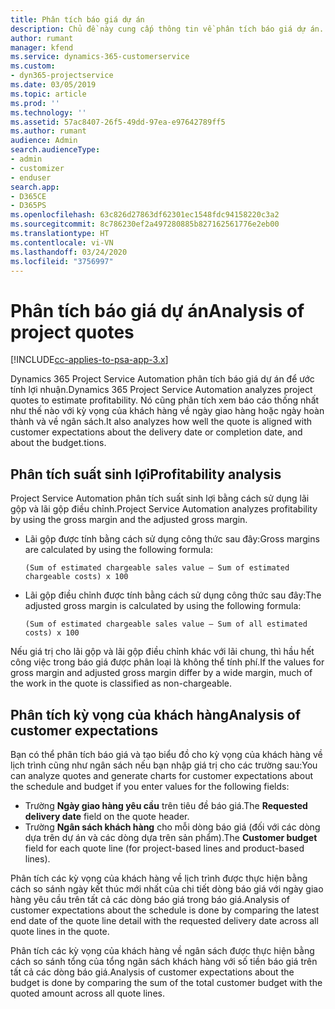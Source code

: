 ```yaml
---
title: Phân tích báo giá dự án
description: Chủ đề này cung cấp thông tin về phân tích báo giá dự án.
author: rumant
manager: kfend
ms.service: dynamics-365-customerservice
ms.custom:
- dyn365-projectservice
ms.date: 03/05/2019
ms.topic: article
ms.prod: ''
ms.technology: ''
ms.assetid: 57ac8407-26f5-49dd-97ea-e97642789ff5
ms.author: rumant
audience: Admin
search.audienceType:
- admin
- customizer
- enduser
search.app:
- D365CE
- D365PS
ms.openlocfilehash: 63c826d27863df62301ec1548fdc94158220c3a2
ms.sourcegitcommit: 8c786230ef2a497280885b827162561776e2eb00
ms.translationtype: HT
ms.contentlocale: vi-VN
ms.lasthandoff: 03/24/2020
ms.locfileid: "3756997"
---
```

# <a name="analysis-of-project-quotes"></a><span data-ttu-id="5ddc0-103">Phân tích báo giá dự án</span><span class="sxs-lookup"><span data-stu-id="5ddc0-103">Analysis of project quotes</span></span>

[!INCLUDE[cc-applies-to-psa-app-3.x](../includes/cc-applies-to-psa-app-3x.md)]

<span data-ttu-id="5ddc0-104">Dynamics 365 Project Service Automation phân tích báo giá dự án để ước tính lợi nhuận.</span><span class="sxs-lookup"><span data-stu-id="5ddc0-104">Dynamics 365 Project Service Automation analyzes project quotes to estimate profitability.</span></span> <span data-ttu-id="5ddc0-105">Nó cũng phân tích xem báo cáo thống nhất như thế nào với kỳ vọng của khách hàng về ngày giao hàng hoặc ngày hoàn thành và về ngân sách.</span><span class="sxs-lookup"><span data-stu-id="5ddc0-105">It also analyzes how well the quote is aligned with customer expectations about the delivery date or completion date, and about the budget.tions.</span></span>

## <a name="profitability-analysis"></a><span data-ttu-id="5ddc0-106">Phân tích suất sinh lợi</span><span class="sxs-lookup"><span data-stu-id="5ddc0-106">Profitability analysis</span></span>

<span data-ttu-id="5ddc0-107">Project Service Automation phân tích suất sinh lợi bằng cách sử dụng lãi gộp và lãi gộp điều chỉnh.</span><span class="sxs-lookup"><span data-stu-id="5ddc0-107">Project Service Automation analyzes profitability by using the gross margin and the adjusted gross margin.</span></span>

- <span data-ttu-id="5ddc0-108">Lãi gộp được tính bằng cách sử dụng công thức sau đây:</span><span class="sxs-lookup"><span data-stu-id="5ddc0-108">Gross margins are calculated by using the following formula:</span></span>

  `
    (Sum of estimated chargeable sales value – Sum of estimated chargeable costs) x 100
  `
- <span data-ttu-id="5ddc0-109">Lãi gộp điều chỉnh được tính bằng cách sử dụng công thức sau đây:</span><span class="sxs-lookup"><span data-stu-id="5ddc0-109">The adjusted gross margin is calculated by using the following formula:</span></span>

  `
    (Sum of estimated chargeable sales value – Sum of all estimated costs) x 100
  `

<span data-ttu-id="5ddc0-110">Nếu giá trị cho lãi gộp và lãi gộp điều chỉnh khác với lãi chung, thì hầu hết công việc trong báo giá được phân loại là không thể tính phí.</span><span class="sxs-lookup"><span data-stu-id="5ddc0-110">If the values for gross margin and adjusted gross margin differ by a wide margin, much of the work in the quote is classified as non-chargeable.</span></span>

## <a name="analysis-of-customer-expectations"></a><span data-ttu-id="5ddc0-111">Phân tích kỳ vọng của khách hàng</span><span class="sxs-lookup"><span data-stu-id="5ddc0-111">Analysis of customer expectations</span></span>

<span data-ttu-id="5ddc0-112">Bạn có thể phân tích báo giá và tạo biểu đồ cho kỳ vọng của khách hàng về lịch trình cũng như ngân sách nếu bạn nhập giá trị cho các trường sau:</span><span class="sxs-lookup"><span data-stu-id="5ddc0-112">You can analyze quotes and generate charts for customer expectations about the schedule and budget if you enter values for the following fields:</span></span>

- <span data-ttu-id="5ddc0-113">Trường **Ngày giao hàng yêu cầu** trên tiêu đề báo giá.</span><span class="sxs-lookup"><span data-stu-id="5ddc0-113">The **Requested delivery date** field on the quote header.</span></span>
- <span data-ttu-id="5ddc0-114">Trường **Ngân sách khách hàng** cho mỗi dòng báo giá (đối với các dòng dựa trên dự án và các dòng dựa trên sản phẩm).</span><span class="sxs-lookup"><span data-stu-id="5ddc0-114">The **Customer budget** field for each quote line (for project-based lines and product-based lines).</span></span>

<span data-ttu-id="5ddc0-115">Phân tích các kỳ vọng của khách hàng về lịch trình được thực hiện bằng cách so sánh ngày kết thúc mới nhất của chi tiết dòng báo giá với ngày giao hàng yêu cầu trên tất cả các dòng báo giá trong báo giá.</span><span class="sxs-lookup"><span data-stu-id="5ddc0-115">Analysis of customer expectations about the schedule is done by comparing the latest end date of the quote line detail with the requested delivery date across all quote lines in the quote.</span></span>

<span data-ttu-id="5ddc0-116">Phân tích các kỳ vọng của khách hàng về ngân sách được thực hiện bằng cách so sánh tổng của tổng ngân sách khách hàng với số tiền báo giá trên tất cả các dòng báo giá.</span><span class="sxs-lookup"><span data-stu-id="5ddc0-116">Analysis of customer expectations about the budget is done by comparing the sum of the total customer budget with the quoted amount across all quote lines.</span></span>
